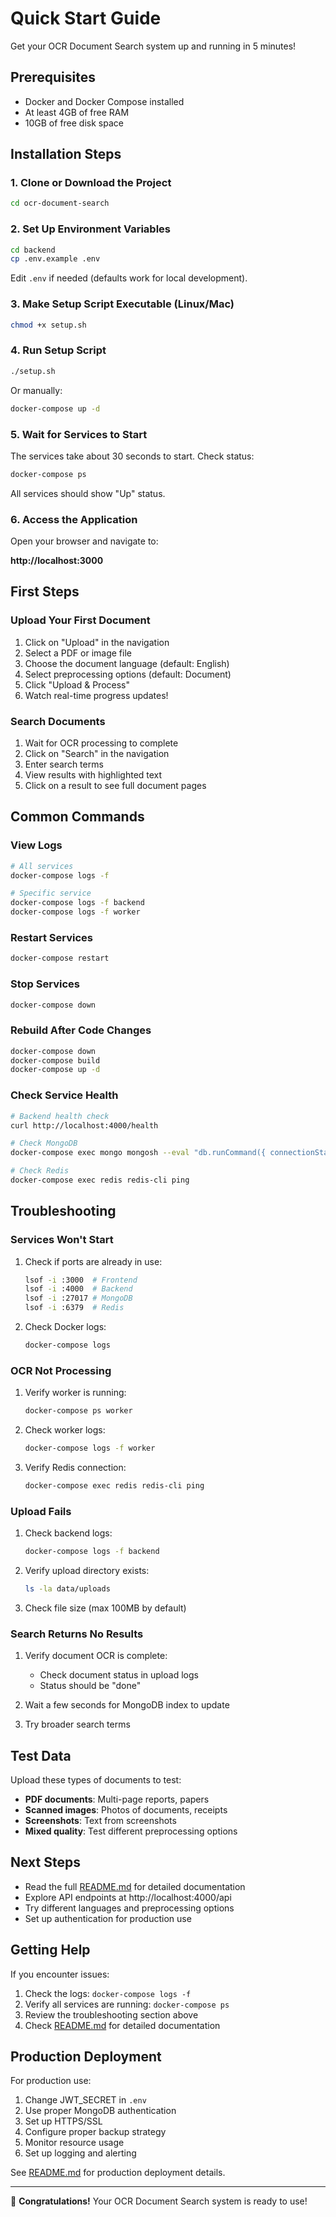# Quick Start Guide

Get your OCR Document Search system up and running in 5 minutes!

## Prerequisites

- Docker and Docker Compose installed
- At least 4GB of free RAM
- 10GB of free disk space

## Installation Steps

### 1. Clone or Download the Project

```bash
cd ocr-document-search
```

### 2. Set Up Environment Variables

```bash
cd backend
cp .env.example .env
```

Edit `.env` if needed (defaults work for local development).

### 3. Make Setup Script Executable (Linux/Mac)

```bash
chmod +x setup.sh
```

### 4. Run Setup Script

```bash
./setup.sh
```

Or manually:

```bash
docker-compose up -d
```

### 5. Wait for Services to Start

The services take about 30 seconds to start. Check status:

```bash
docker-compose ps
```

All services should show "Up" status.

### 6. Access the Application

Open your browser and navigate to:

**http://localhost:3000**

## First Steps

### Upload Your First Document

1. Click on "Upload" in the navigation
2. Select a PDF or image file
3. Choose the document language (default: English)
4. Select preprocessing options (default: Document)
5. Click "Upload & Process"
6. Watch real-time progress updates!

### Search Documents

1. Wait for OCR processing to complete
2. Click on "Search" in the navigation
3. Enter search terms
4. View results with highlighted text
5. Click on a result to see full document pages

## Common Commands

### View Logs

```bash
# All services
docker-compose logs -f

# Specific service
docker-compose logs -f backend
docker-compose logs -f worker
```

### Restart Services

```bash
docker-compose restart
```

### Stop Services

```bash
docker-compose down
```

### Rebuild After Code Changes

```bash
docker-compose down
docker-compose build
docker-compose up -d
```

### Check Service Health

```bash
# Backend health check
curl http://localhost:4000/health

# Check MongoDB
docker-compose exec mongo mongosh --eval "db.runCommand({ connectionStatus: 1 })"

# Check Redis
docker-compose exec redis redis-cli ping
```

## Troubleshooting

### Services Won't Start

1. Check if ports are already in use:
   ```bash
   lsof -i :3000  # Frontend
   lsof -i :4000  # Backend
   lsof -i :27017 # MongoDB
   lsof -i :6379  # Redis
   ```

2. Check Docker logs:
   ```bash
   docker-compose logs
   ```

### OCR Not Processing

1. Verify worker is running:
   ```bash
   docker-compose ps worker
   ```

2. Check worker logs:
   ```bash
   docker-compose logs -f worker
   ```

3. Verify Redis connection:
   ```bash
   docker-compose exec redis redis-cli ping
   ```

### Upload Fails

1. Check backend logs:
   ```bash
   docker-compose logs -f backend
   ```

2. Verify upload directory exists:
   ```bash
   ls -la data/uploads
   ```

3. Check file size (max 100MB by default)

### Search Returns No Results

1. Verify document OCR is complete:
   - Check document status in upload logs
   - Status should be "done"

2. Wait a few seconds for MongoDB index to update

3. Try broader search terms

## Test Data

Upload these types of documents to test:

- **PDF documents**: Multi-page reports, papers
- **Scanned images**: Photos of documents, receipts
- **Screenshots**: Text from screenshots
- **Mixed quality**: Test different preprocessing options

## Next Steps

- Read the full [README.md](README.md) for detailed documentation
- Explore API endpoints at http://localhost:4000/api
- Try different languages and preprocessing options
- Set up authentication for production use

## Getting Help

If you encounter issues:

1. Check the logs: `docker-compose logs -f`
2. Verify all services are running: `docker-compose ps`
3. Review the troubleshooting section above
4. Check [README.md](README.md) for detailed documentation

## Production Deployment

For production use:

1. Change JWT_SECRET in `.env`
2. Use proper MongoDB authentication
3. Set up HTTPS/SSL
4. Configure proper backup strategy
5. Monitor resource usage
6. Set up logging and alerting

See [README.md](README.md) for production deployment details.

---

🎉 **Congratulations!** Your OCR Document Search system is ready to use!
